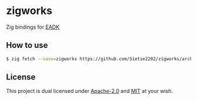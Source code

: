 # zigworks
Zig bindings for [EADK]()

## How to use
```bash
$ zig fetch --save=zigworks https://github.com/Sietse2202/zigworks/archive/refs/tags/v1.0.0-rc.1.tar.gz
```

## License
This project is dual licensed under [Apache-2.0](LICENSE-APACHE) and [MIT](LICENSE-MIT) at your wish.
